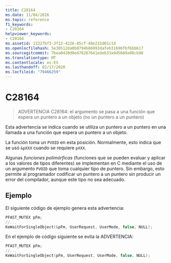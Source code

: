 ```yaml
---
title: C28164
ms.date: 11/04/2016
ms.topic: reference
f1_keywords:
- C28164
helpviewer_keywords:
- C28164
ms.assetid: 13327bf3-3f12-4226-85cf-48e215d01c1d
ms.openlocfilehash: 5e30512da0b8794b86993dafeb31696fbf6bb617
ms.sourcegitcommit: 7bea0420d0e476287641edeb33a9d5689a98cb98
ms.translationtype: MT
ms.contentlocale: es-ES
ms.lasthandoff: 02/17/2020
ms.locfileid: "79466259"
---
```

# <a name="c28164"></a>C28164

> ADVERTENCIA C28164: el argumento se pasa a una función que espera un puntero a un objeto (no un puntero a un puntero)

Esta advertencia se indica cuando se utiliza un puntero a un puntero en una llamada a una función que espera un puntero a un objeto.

La función toma un `PVOID` en esta posición. Normalmente, esto indica que se usó `&pXXX` cuando se requiere `pXXX`.

Algunas *funciones polimórficas* (funciones que se pueden evaluar y aplicar a los valores de tipos diferentes) se implementan en C mediante el uso de un argumento `PVOID` que toma cualquier tipo de puntero. Sin embargo, esto permite al programador codificar un puntero a un puntero sin producir un error del compilador, aunque este tipo no sea adecuado.

## <a name="example"></a>Ejemplo

El siguiente código de ejemplo genera esta advertencia:

```cpp
PFAST_MUTEX pFm;
//...
KeWaitForSingleObject(&pFm, UserRequest, UserMode, false, NULL);
```

En el ejemplo de código siguiente se evita la ADVERTENCIA:

```cpp
PFAST_MUTEX pFm;
//...
KeWaitForSingleObject(pFm, UserRequest, UserMode, false, NULL);
```
